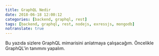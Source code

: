 ```yaml
---
title: GraphQL Nedir
date: 2018-06-18 12:00:12
categories: [backend, graphql, rest]
tags: [backend, graphql, rest, nodejs, exressjs, mongodb]
notranslate: true
---
```


Bu yazıda sizlere GraphQL mimarisini anlatmaya çalışacağım.
Öncelikle GraphQL'in tanımını yapalım.

[CRUD]: https://en.wikipedi0.org/wiki/Create,_read,_update_and_delete
